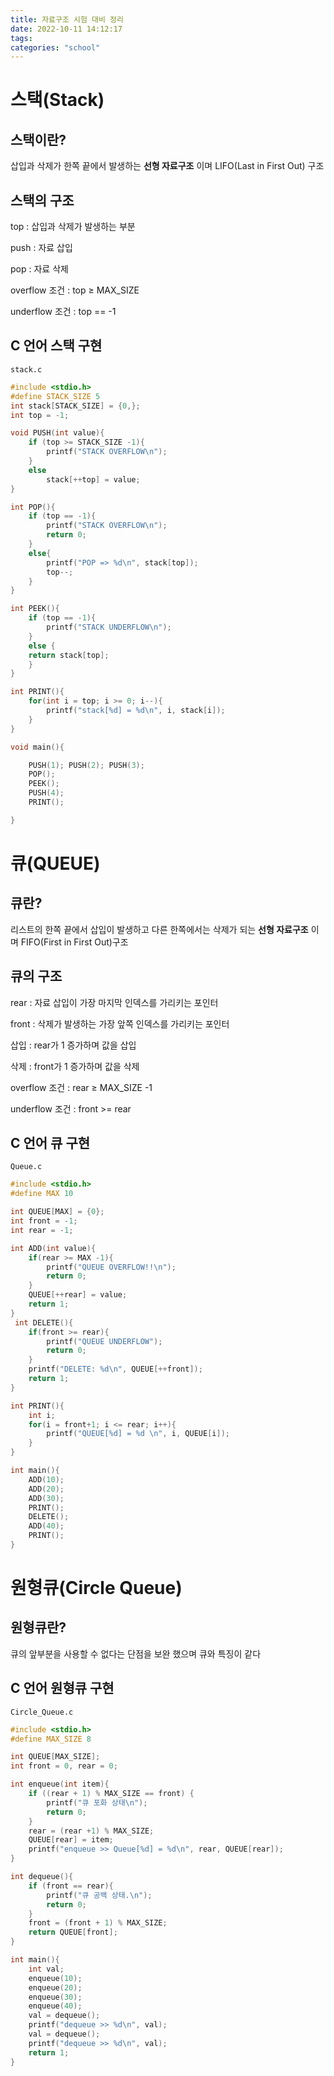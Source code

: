 ```yaml
---
title: 자료구조 시험 대비 정리
date: 2022-10-11 14:12:17
tags:
categories: "school"
---
```


# 스택(Stack)

## 스택이란?

삽입과 삭제가 한쪽 끝에서 발생하는 **선형 자료구조** 이며 LIFO(Last in First Out) 구조

## 스택의 구조

top : 삽입과 삭제가 발생하는 부분

push : 자료 삽입

pop : 자료 삭제

overflow 조건 : top ≥ MAX_SIZE

underflow 조건 : top == -1

## C 언어 스택 구현

`stack.c`

```c
#include <stdio.h>
#define STACK_SIZE 5
int stack[STACK_SIZE] = {0,};
int top = -1;

void PUSH(int value){
    if (top >= STACK_SIZE -1){
        printf("STACK OVERFLOW\n");
    }
    else
        stack[++top] = value;
}

int POP(){
    if (top == -1){
        printf("STACK OVERFLOW\n");
        return 0;
    }
    else{
        printf("POP => %d\n", stack[top]);
        top--;
    }
}

int PEEK(){
    if (top == -1){
        printf("STACK UNDERFLOW\n");
    }
    else {
    return stack[top];
    }
}

int PRINT(){
    for(int i = top; i >= 0; i--){
        printf("stack[%d] = %d\n", i, stack[i]);
    }
}

void main(){

    PUSH(1); PUSH(2); PUSH(3);
    POP();
    PEEK();
    PUSH(4);
    PRINT();

}
```

# 큐(QUEUE)

## 큐란?

리스트의 한쪽 끝에서 삽입이 발생하고 다른 한쪽에서는 삭제가 되는 **선형 자료구조** 이며 FIFO(First in First Out)구조

## 큐의 구조

rear : 자료 삽입이 가장 마지막 인덱스를 가리키는 포인터

front : 삭제가 발생하는 가장 앞쪽 인덱스를 가리키는 포인터

삽입 : rear가 1 증가하며 값을 삽입

삭제 : front가 1 증가하며 값을 삭제

overflow 조건 : rear ≥ MAX_SIZE -1

underflow 조건 : front >= rear

## C 언어 큐 구현

`Queue.c`

```c
#include <stdio.h>
#define MAX 10

int QUEUE[MAX] = {0};
int front = -1;
int rear = -1;

int ADD(int value){
    if(rear >= MAX -1){
        printf("QUEUE OVERFLOW!!\n");
        return 0;
    }
    QUEUE[++rear] = value;
    return 1;
}
 int DELETE(){
    if(front >= rear){
        printf("QUEUE UNDERFLOW");
        return 0;
    }
    printf("DELETE: %d\n", QUEUE[++front]);
    return 1;
}

int PRINT(){
    int i;
    for(i = front+1; i <= rear; i++){
        printf("QUEUE[%d] = %d \n", i, QUEUE[i]);
    }
}

int main(){
    ADD(10);
    ADD(20);
    ADD(30);
    PRINT();
    DELETE();
    ADD(40);
    PRINT();
}
```

# 원형큐(Circle Queue)

## 원형큐란?

큐의 앞부분을 사용할 수 없다는 단점을 보완 했으며 큐와 특징이 같다

## C 언어 원형큐 구현

`Circle_Queue.c`

```c
#include <stdio.h>
#define MAX_SIZE 8

int QUEUE[MAX_SIZE];
int front = 0, rear = 0;

int enqueue(int item){
    if ((rear + 1) % MAX_SIZE == front) {
        printf("큐 포화 상태\n");
        return 0;
    }
    rear = (rear +1) % MAX_SIZE;
    QUEUE[rear] = item;
    printf("enqueue >> Queue[%d] = %d\n", rear, QUEUE[rear]);
}

int dequeue(){
    if (front == rear){
        printf("큐 공백 상태.\n");
        return 0;
    }
    front = (front + 1) % MAX_SIZE;
    return QUEUE[front];
}

int main(){
    int val;
    enqueue(10);
    enqueue(20);
    enqueue(30);
    enqueue(40);
    val = dequeue();
    printf("dequeue >> %d\n", val);
    val = dequeue();
    printf("dequeue >> %d\n", val);
    return 1;
}
```
